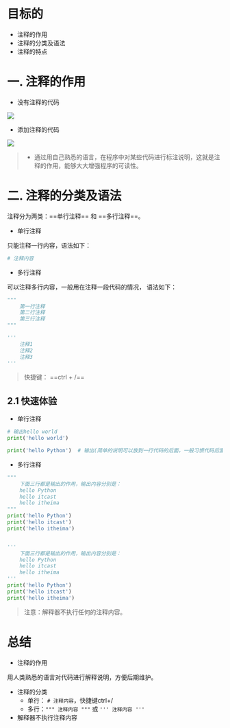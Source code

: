 # 目标的

- 注释的作用
- 注释的分类及语法
- 注释的特点

# 一. 注释的作用

- 没有注释的代码

![](../../../Python%E5%9F%BA%E7%A1%80%E8%AE%B2%E4%B9%89/01-Python%E5%85%A5%E9%97%A8/Python%E5%85%A5%E9%97%A8.assets/999.png)

- 添加注释的代码

![](../../../Python%E5%9F%BA%E7%A1%80%E8%AE%B2%E4%B9%89/01-Python%E5%85%A5%E9%97%A8/Python%E5%85%A5%E9%97%A8.assets/998.png)

> - 通过用自己熟悉的语言，在程序中对某些代码进行标注说明，这就是注释的作用，能够大大增强程序的可读性。

# 二. 注释的分类及语法

注释分为两类：==单行注释== 和 ==多行注释==。

- 单行注释

只能注释一行内容，语法如下：

```python
# 注释内容
```

- 多行注释

可以注释多行内容，一般用在注释一段代码的情况， 语法如下：

```python
"""
	第一行注释
	第二行注释
	第三行注释
"""

'''
	注释1
	注释2
	注释3
'''
```

> 快捷键： ==ctrl + /==

## 2.1 快速体验

- 单行注释

``` python
# 输出hello world
print('hello world')

print('hello Python')  # 输出(简单的说明可以放到一行代码的后面，一般习惯代码后面添加两个空格再书写注释文字)
```

- 多行注释

``` python
"""
    下面三行都是输出的作用，输出内容分别是：
    hello Python
    hello itcast
    hello itheima
"""
print('hello Python')
print('hello itcast')
print('hello itheima')


'''
    下面三行都是输出的作用，输出内容分别是：
    hello Python
    hello itcast
    hello itheima
'''
print('hello Python')
print('hello itcast')
print('hello itheima')
```

> 注意：解释器不执行任何的注释内容。

# 总结

- 注释的作用

用人类熟悉的语言对代码进行解释说明，方便后期维护。

- 注释的分类
  - 单行： `# 注释内容`，快捷键ctrl+/
  - 多行：`""" 注释内容 """` 或 `''' 注释内容 '''`
- 解释器不执行注释内容